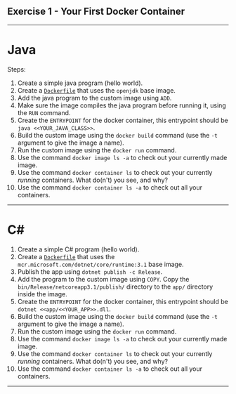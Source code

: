 Exercise 1 - Your First Docker Container
---
---

# Java

Steps:

1. Create a simple java program (hello world).
2. Create a [`Dockerfile`](Dockerfile) that uses the `openjdk` base image.
3. Add the java program to the custom image using `ADD`.
4. Make sure the image compiles the java program before running it, using the `RUN` command.
5. Create the `ENTRYPOINT` for the docker container, this entrypoint should be `java <<YOUR_JAVA_CLASS>>`.
6. Build the custom image using the `docker build` command (use the `-t` argument to give the image a name).
7. Run the custom image using the `docker run` command.
8. Use the command `docker image ls -a` to check out your currently made image.
9. Use the command `docker container ls` to check out your currently _running_ containers. What do(n't) you see, and why?
10. Use the command `docker container ls -a` to check out all your containers.
---

# C#

1. Create a simple C# program (hello world).
2. Create a [`Dockerfile`](Dockerfile) that uses the `mcr.microsoft.com/dotnet/core/runtime:3.1` base image.
3. Publish the app using `dotnet publish -c Release`.
4. Add the program to the custom image using `COPY`. Copy the `bin/Release/netcoreapp3.1/publish/` directory to the `app/` directory inside the image.
5. Create the `ENTRYPOINT` for the docker container, this entrypoint should be `dotnet <<app/<<YOUR_APP>>.dll`.
6. Build the custom image using the `docker build` command (use the `-t` argument to give the image a name).
7. Run the custom image using the `docker run` command.
8. Use the command `docker image ls -a` to check out your currently made image.
9. Use the command `docker container ls` to check out your currently _running_ containers. What do(n't) you see, and why?
10. Use the command `docker container ls -a` to check out all your containers.
---